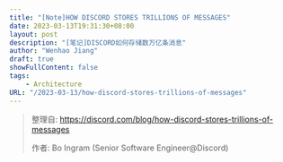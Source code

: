 ```yaml
---
title: "[Note]HOW DISCORD STORES TRILLIONS OF MESSAGES"
date: 2023-03-13T19:31:30+08:00
layout: post
description: "[笔记]DISCORD如何存储数万亿条消息"
author: "Wenhao Jiang"
draft: true
showFullContent: false
tags:
    - Architecture
URL: "/2023-03-13/how-discord-stores-trillions-of-messages"
---
```


> 整理自: https://discord.com/blog/how-discord-stores-trillions-of-messages
> 
> 作者: Bo Ingram (Senior Software Engineer@Discord)

